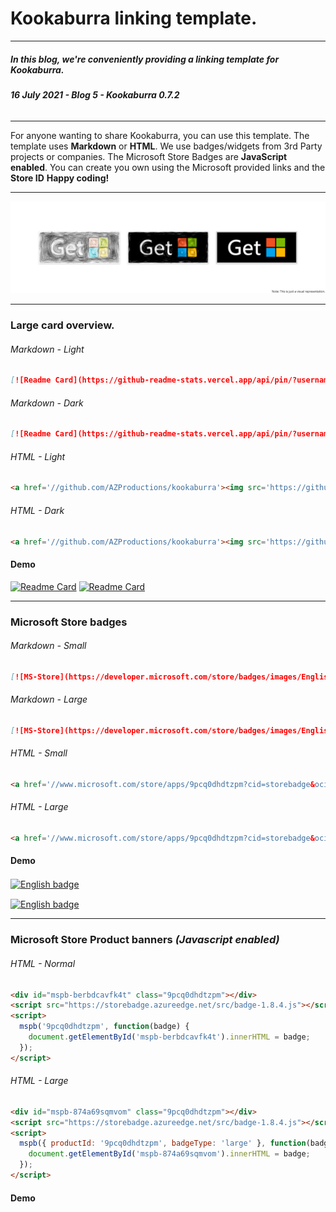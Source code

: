 <style>
  .md-nav--primary .md-nav__link[for=__toc] ~ .md-nav {
    display: none;
  }
</style>

# Kookaburra linking template.
-----
##### **In this blog, we're conveniently providing a linking template for Kookaburra.**
###### ***16 July 2021 - Blog 5 - Kookaburra 0.7.2***
-----

For anyone wanting to share Kookaburra, you can use this template. The template uses **Markdown** or **HTML**. We use badges/widgets from 3rd Party projects or companies. The Microsoft Store Badges are **JavaScript enabled**. You can create you own using the Microsoft provided links and the **Store ID** **Happy coding!**

----

<img src="https://raw.githubusercontent.com/AZProductions/Kookaburra/main/docs-img/graph5-1.png" class="center">

----

### Large card overview.
###### Markdown - Light
```Markdown
[![Readme Card](https://github-readme-stats.vercel.app/api/pin/?username=azproductions&repo=kookaburra)](https://github.com/AZProductions/kookaburra)
```
###### Markdown - Dark
```Markdown
[![Readme Card](https://github-readme-stats.vercel.app/api/pin/?username=azproductions&repo=kookaburra&theme=dark)](https://github.com/AZProductions/kookaburra)
```
###### HTML - Light
```html
<a href='//github.com/AZProductions/kookaburra'><img src='https://github-readme-stats.vercel.app/api/pin/?username=azproductions&repo=kookaburra' alt='Readme Card'/></a>
```
###### HTML - Dark
```html
<a href='//github.com/AZProductions/kookaburra'><img src='https://github-readme-stats.vercel.app/api/pin/?username=azproductions&repo=kookaburra&theme=dark' alt='Readme Card'/></a>
```
#### Demo

[![Readme Card](https://github-readme-stats.vercel.app/api/pin/?username=azproductions&repo=kookaburra)](https://github.com/AZProductions/kookaburra) 
[![Readme Card](https://github-readme-stats.vercel.app/api/pin/?username=azproductions&repo=kookaburra&theme=dark)](https://github.com/AZProductions/kookaburra)

----

### Microsoft Store badges
###### Markdown - Small
```Markdown
[![MS-Store](https://developer.microsoft.com/store/badges/images/English_get_L.png)](www.microsoft.com/store/apps/9pcq0dhdtzpm?cid=storebadge&ocid=badge)
```
###### Markdown - Large
```Markdown
[![MS-Store](https://developer.microsoft.com/store/badges/images/English_get-it-from-MS.png)](www.microsoft.com/store/apps/9pcq0dhdtzpm?cid=storebadge&ocid=badge)
```
###### HTML - Small
```html
<a href='//www.microsoft.com/store/apps/9pcq0dhdtzpm?cid=storebadge&ocid=badge'><img src='https://developer.microsoft.com/store/badges/images/English_get_L.png' alt='English badge' Width=127 Height=52/></a>
```
###### HTML - Large
```html
<a href='//www.microsoft.com/store/apps/9pcq0dhdtzpm?cid=storebadge&ocid=badge'><img src='https://developer.microsoft.com/store/badges/images/English_get-it-from-MS.png' alt='English badge' Width=284 Height=104/></a>
```

#### Demo
<a href='//www.microsoft.com/store/apps/9pcq0dhdtzpm?cid=storebadge&ocid=badge'><img src='https://developer.microsoft.com/store/badges/images/English_get_L.png' alt='English badge' Width=127 Height=52 style="vertical-align:middle" center/></a>

<a href='//www.microsoft.com/store/apps/9pcq0dhdtzpm?cid=storebadge&ocid=badge'><img src='https://developer.microsoft.com/store/badges/images/English_get-it-from-MS.png' alt='English badge' Width=284 Height=104 style="vertical-align:middle" center/></a>

----

### Microsoft Store Product banners ***(Javascript enabled)***
###### HTML - Normal
```html
<div id="mspb-berbdcavfk4t" class="9pcq0dhdtzpm"></div>
<script src="https://storebadge.azureedge.net/src/badge-1.8.4.js"></script>
<script>
  mspb('9pcq0dhdtzpm', function(badge) {
    document.getElementById('mspb-berbdcavfk4t').innerHTML = badge;
  });
</script>
```
###### HTML - Large
```html
<div id="mspb-874a69sqmvom" class="9pcq0dhdtzpm"></div>
<script src="https://storebadge.azureedge.net/src/badge-1.8.4.js"></script>
<script>
  mspb({ productId: '9pcq0dhdtzpm', badgeType: 'large' }, function(badge) {
    document.getElementById('mspb-874a69sqmvom').innerHTML = badge;
  });
</script>
```
#### Demo
<div id="mspb-874a69sqmvom" class="9pcq0dhdtzpm"></div>
<script src="https://storebadge.azureedge.net/src/badge-1.8.4.js"></script>
<script>
  mspb({ productId: '9pcq0dhdtzpm', badgeType: 'large' }, function(badge) {
    document.getElementById('mspb-874a69sqmvom').innerHTML = badge;
  });
</script>